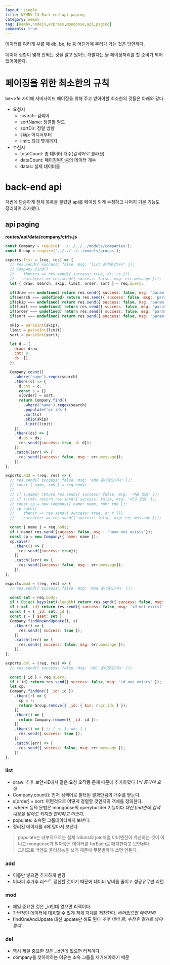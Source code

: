 ```yaml
---
layout: single
title: NEMBV 13 Back-end api paging
category: nembv
tag: [nembv,nodejs,express,mongoose,api,paging]
comments: true
---
```


데이터를 여러개 부를 때 db, be, fe 등 어딘가에 무리가 가는 것은 당연하다.

데이터 집합이 몇개 안되는 것을 알고 있어도 개발자는 늘 페이징처리를 할 준비가 되어 있어야한다.

# 페이징을 위한 최소한의 규칙
be<>fe 사이에 서버사이드 페이징을 위해 주고 받아야할 최소한의 것들은 아래와 같다.

- 요청시
    - search: 검색어
    - sortName: 정렬할 필드
    - sortDir: 정렬 방향
    - skip: 어디서부터
    - limit: 최대 몇개까지
- 수신시
    - totalCount: 총 데이터 개수(*검색어로 필터된*)
    - dataCount: 페이징된만큼의 데이터 개수
    - datas: 실제 데이터들
    
# back-end api

저번에 단순하게 전체 목록을 불렀던 api를 페이징 되게 수정하고 나머지 기본 기능도 정리하여 추가했다.

## api paging

**routes/api/data/company/ctrls.js**  
```javascript
const Company = require('../../../../models/companies');
const Group = require('../../../../models/groups');

exports.list = (req, res) => {
  // res.send({ success: false, msg: 'list 준비중입니다' });
  // Company.find()
  //   .then(rs => res.send({ success: true, ds: rs }))
  //   .catch(err => res.send({ success: false, msg: err.message }));
  let { draw, search, skip, limit, order, sort } = req.query;

  if(draw === undefined) return res.send({ success: false, msg: 'param err draw' });
  if(search === undefined) return res.send({ success: false, msg: 'param err search' });
  if(skip === undefined) return res.send({ success: false, msg: 'param err skip' });
  if(limit === undefined) return res.send({ success: false, msg: 'param err limit' });
  if(order === undefined) return res.send({ success: false, msg: 'param err order' });
  if(sort === undefined) return res.send({ success: false, msg: 'param err sort' });

  skip = parseInt(skip);
  limit = parseInt(limit);
  sort = parseInt(sort);

  let d = {
    draw: draw,
    cnt: 0,
    ds: [],
  };

  Company.count()
    .where('name').regex(search)
    .then((c) => {
      d.cnt = c;
      const s = {}
      s[order] = sort;
      return Company.find()
        .where('name').regex(search)
        .populate('gr_ids')
        .sort(s)
        .skip(skip)
        .limit(limit);
    })
    .then((ds) => {
      d.ds = ds;
      res.send({success: true, d: d});
    })
    .catch((err) => {
      res.send({success: false, msg : err.message});
    });
};

exports.add = (req, res) => {
  // res.send({ success: false, msg: 'add 준비중입니다' });
  // const { name, rmk } = req.body;
  //
  // if (!name) return res.send({ success: false, msg: '이름 없음' });
  // if (!rmk) return res.send({ success: false, msg: '비고 없음' });
  // const cp = new Company({ name: name, rmk: rmk });
  // cp.save()
  //   .then(r => res.send({ success: true, d: r }))
  //   .catch(err => res.send({ success: false, msg: err.message }));

  const { name } = req.body;
  if (!name) res.send({success: false, msg : 'name not exists'});
  const cp = new Company({ name: name });
  cp.save()
    .then(() => {
      res.send({success: true});
    })
    .catch((err) => {
      res.send({success: false, msg : err.message});
    });
};

exports.mod = (req, res) => {
  // res.send({ success: false, msg: 'mod 준비중입니다' });

  const set = req.body;
  if (!Object.keys(set).length) return res.send({ success: false, msg: 'body not set' });
  if (!set._id) return res.send({ success: false, msg: 'id not exitst' });
  const f = { _id: set._id };
  const s = { $set: set };
  Company.findOneAndUpdate(f, s)
    .then(() => {
      res.send({ success: true });
    })
    .catch((err) => {
      res.send({ success: false, msg: err.message });
    });
};

exports.del = (req, res) => {
  // res.send({ success: false, msg: 'del 준비중입니다' });

  const { id } = req.query;
  if (!id) return res.send({ success: false, msg: 'id not exists' });
  let cp;
  Company.findOne({ _id: id })
    .then((r) => {
      cp = r;
      return Group.remove({ _id: { $in: r.gr_ids } });
    })
    .then(() => {
      return Company.remove({ _id: id });
    })
    .then(() => { // { n: 1, ok: 1 }
      res.send({ success: true });
    })
    .catch((err) => {
      res.send({ success: false, msg: err.message });
    });
};
```     
### list
- draw: 추후 보안+IE에서 같은 요청 오작동 문제 때문에 추가하였다 *1씩 증가여 요청*
- Company.count(): 먼저 검색어로 필터된 결과만큼의 개수를 받는다.
- s[order] = sort: 어떤것으로 어떻게 정렬할 것인지의 객체를 정의한다.
- .where: 등의 문법은 mongoose의 querybuilder 기능이다 *대신 find안에 검색 내용을 넣어도 되지만 편리하고 이쁘다.*
- populate: 소속된 그룹데이터까지 보낸다. 
- 정리된 데이터를 d에 담아서 보낸다.

> populate는 내부적으로는 실제 rdbms의 join처럼 디비엔진이 계산하는 것이 아니고 mongoose가 받아놓은 데이터를 forEach로 매치한다고 보면된다.  
그러므로 백엔드 물리성능을 쓰기 때문에 무분별하게 쓰면 안된다.

### add
- 이름만 넣으면 추가하게 변경
- 어짜피 추가후 리스트 갱신할 것이기 때문에 데이터 낭비를 줄이고 성공유무만 리턴

### mod
- 제일 중요한 것은 _id인데 없으면 리젝이다.
- 가변적인 데이터에 대응할 수 있게 객체 자체를 저장한다. *비어있으면 예외처리*
- findOneAndUpdate 대신 update만 해도 된다 *추후 대비 용: 수정후 결과를 봐야할때*

### del
- 역시 제일 중요한 것은 _id인데 없으면 리젝이다.
- company를 찾아야하는 이유는 소속 그룹을 제거해야하기 때문
 
